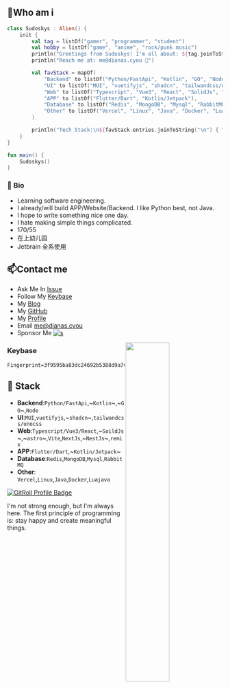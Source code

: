 ##  👋Who am i

```kotlin
class Sudoskys : Alien() {
    init {
        val tag = listOf("gamer", "programmer", "student")
        val hobby = listOf("game", "anime", "rock/punk music")
        println("Greetings from Sudoskys! I'm all about: ${tag.joinToString(", ")}. Hobbies: ${hobby.joinToString(", ")}.")
        println("Reach me at: me@dianas.cyou 🌟")

        val favStack = mapOf(
            "Backend" to listOf("Python/FastApi", "Kotlin", "GO", "Node"),
            "UI" to listOf("MUI", "vuetifyjs", "shadcn", "tailwandcss/unocss"),
            "Web" to listOf("Typescript", "Vue3", "React", "SolidJs", "astro", "Vite", "NextJs", "NestJs", "remix"),
            "APP" to listOf("Flutter/Dart", "Kotlin/Jetpack"),
            "Database" to listOf("Redis", "MongoDB", "Mysql", "RabbitMQ"),
            "Other" to listOf("Vercel", "Linux", "Java", "Docker", "Luajava")
        )

        println("Tech Stack:\n${favStack.entries.joinToString("\n") { "${it.key}: ${it.value.joinToString(", ")}" }}")
    }
}

fun main() {
    Sudoskys()
}
```

### 🥕 Bio

- Learning software engineering.
- I already/will build APP/Website/Backend. I like Python best, not Java.
- I hope to write something nice one day.
- I hate making simple things complicated.
- 170/55
- 在上幼儿园
- Jetbrain 全系使用


## 📫Contact me

-   Ask Me In [Issue](https://github.com/sudoskys/sudoskys/issues)
-   Follow My [Keybase](https://keybase.io/alicecoco)
-   My [Blog](https://blog.dianas.cyou)
-   My [GitHub](https://github.com/sudoskys)
-   My [Profile](https://profile.codersrank.io/user/sudoskys/)
-   Email [me@dianas.cyou](mailto:me@dianas.cyou)
-   Sponsor Me [![s](https://img.shields.io/badge/Buyme-food-DB94A2)](https://afdian.net/a/Suki1077)


<a href="https://wakatime.com">
<img width="45%" align="right" src="https://wakatime.com/share/@fe5f18fa-b0f1-4530-aa8d-ee63139b338d/47b57812-1c32-44b7-94ba-56f3d911e425.png" />
</a>

### Keybase
```finger print
Fingerprint=3f9595ba83dc24692b5388d9a7639ce0c4d18c1b
```

## 🥕 Stack
- **Backend**:`Python/FastApi`,~`Kotlin`~,~`GO`~,`Node`
- **UI**:`MUI`,`vuetifyjs`,~`shadcn`~,`tailwandcss/unocss`
- **Web**:`Typescript/Vue3/React`,~`SoildJs`~,~`astro`~,`Vite`,`NextJs`,~`NestJs`~,`remix`
- **APP**:`Flutter/Dart`,~`Kotlin/Jetpack`~
- **Database**:`Redis`,`MongoDB`,`Mysql`,`RabbitMQ`
- **Other**: `Vercel`,`Linux`,`Java`,`Docker`,`Luajava`

<!--
![Python](http://img.shields.io/badge/Python-3776AB?style=flat-square&logo=python&logoColor=ffffff)
![Lua](https://img.shields.io/badge/lua-%232C2D72.svg?style=flat-square&logo=lua&logoColor=white)
![MongoDB](https://img.shields.io/badge/MongoDB-%234ea94b.svg?style=flat-square&logo=mongodb&logoColor=white)
![Redis](https://img.shields.io/badge/redis-%23DD0031.svg?style=flat-square&logo=redis&logoColor=white)
![Docker](https://img.shields.io/badge/docker-%230db7ed.svg?style=flat-square&logo=docker&logoColor=white)
![C++](https://img.shields.io/badge/c-%2300599C.svg?style=flat-square&logo=c++&logoColor=white)
![Vercel](https://img.shields.io/badge/vercel-%23000000.svg?style=flat-square&logo=vercel&logoColor=white)

------------
-->

<a href="https://gitroll.io/profile/upUF0dJ7o4eSqVtSrfVRN81G2PsL2" target="_blank"><img src="https://gitroll.io/api/badges/profiles/v1/upUF0dJ7o4eSqVtSrfVRN81G2PsL2" alt="GitRoll Profile Badge"/></a>

I'm not strong enough, but I'm always here. The first principle of programming is: stay happy and create meaningful things.
